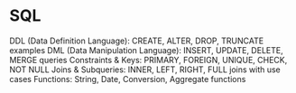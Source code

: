 # SQL
DDL (Data Definition Language): CREATE, ALTER, DROP, TRUNCATE examples DML (Data Manipulation Language): INSERT, UPDATE, DELETE, MERGE queries Constraints &amp; Keys: PRIMARY, FOREIGN, UNIQUE, CHECK, NOT NULL Joins &amp; Subqueries: INNER, LEFT, RIGHT, FULL joins with use cases Functions: String, Date, Conversion, Aggregate functions
